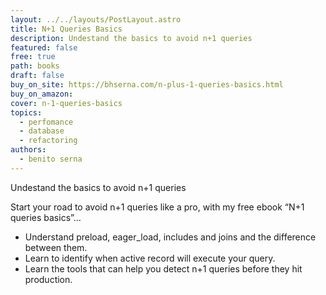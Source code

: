 ```yaml
---
layout: ../../layouts/PostLayout.astro
title: N+1 Queries Basics
description: Undestand the basics to avoid n+1 queries
featured: false
free: true
path: books
draft: false
buy_on_site: https://bhserna.com/n-plus-1-queries-basics.html
buy_on_amazon:
cover: n-1-queries-basics
topics:
  - perfomance
  - database
  - refactoring
authors:
  - benito serna
---
```


Undestand the basics to avoid n+1 queries

Start your road to avoid n+1 queries like a pro, with my free ebook “N+1 queries basics”…

- Understand preload, eager_load, includes and joins and the difference between them.
- Learn to identify when active record will execute your query.
- Learn the tools that can help you detect n+1 queries before they hit production.